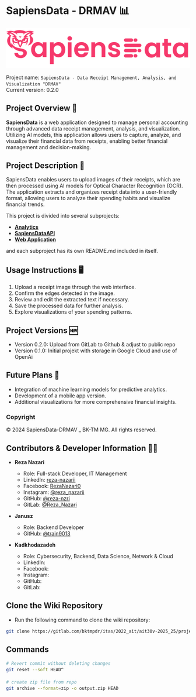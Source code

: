 # SapiensData - DRMAV 📊

![SapiensData Logo](Docs/READMEs/media/images/logos/text_logo_pink.png)

Project name: `SapiensData - Data Receipt Management, Analysis, and Visualization "DRMAV"`  
Current version: 0.2.0

## Project Overview 📖

**SapiensData** is a web application designed to manage personal accounting through advanced data receipt management, analysis, and visualization. Utilizing AI models, this application allows users to capture, analyze, and visualize their financial data from receipts, enabling better financial management and decision-making.

## Project Description 📝

SapiensData enables users to upload images of their receipts, which are then processed using AI models for Optical Character Recognition (OCR). The application extracts and organizes receipt data into a user-friendly format, allowing users to analyze their spending habits and visualize financial trends.

This project is divided into several subprojects:

- **[Analytics](./Analytics/)**
- **[SapiensDataAPI](./SapiensDataAPI/)**
- **[Web Application](./web-app/)**

and each subproject has its own README.md included in itself.

## Usage Instructions 🖥️

1. Upload a receipt image through the web interface.
2. Confirm the edges detected in the image.
3. Review and edit the extracted text if necessary.
4. Save the processed data for further analysis.
5. Explore visualizations of your spending patterns.

## Project Versions 🆕

- Version 0.2.0: Upload from GitLab to Github & adjust to public repo
- Version 0.1.0: Initial projekt with storage in Google Cloud and use of OpenAi

## Future Plans 🚀

- Integration of machine learning models for predictive analytics.
- Development of a mobile app version.
- Additional visualizations for more comprehensive financial insights.

### Copyright

© 2024 SapiensData-DRMAV _ BK-TM MG. All rights reserved.

## Contributors & Developer Information 👨‍💻

- **Reza Nazari**
  - Role: Full-stack Developer, IT Management
  - LinkedIn: [reza-nazarii](https://www.linkedin.com/in/reza-nazarii)
  - Facebook: [RezaNazari0](https://www.facebook.com/RezaNazari0)
  - Instagram: [@reza_nazarii](https://www.instagram.com/reza_nazarii)
  - GitHub: [@reza-nzri](https://github.com/reza-nzri)
  - GitLab: [@Reza_Nazari](https://gitlab.com/Reza_Nazari)

- **Janusz**
  - Role: Backend Developer
  - GitHub: [@train9013](https://github.com/train9013)

- **Kadkhodazadeh**
  - Role: Cybersecurity, Backend, Data Science, Network & Cloud
  - LinkedIn: []()
  - Facebook: []()
  - Instagram: []()
  - GitHub: []()
  - GitLab: []()

## Clone the Wiki Repository

- Run the following command to clone the wiki repository:

```bash
git clone https://gitlab.com/bktmpdr/itas/2022_ait/ait30v-2025_25/projektarbeit/01-self-driven-learning-project/reza-janusz/sapiensdata-drmav.wiki.git
```

## Commands

```bash
# Revert commit without deleting changes
git reset --soft HEAD^

# create zip file from repo
git archive --format=zip -o output.zip HEAD
```
